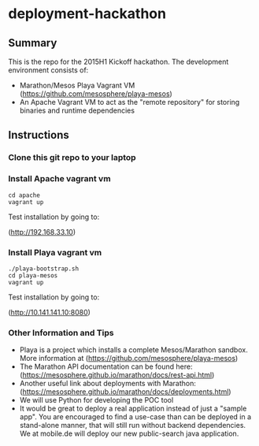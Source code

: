 # deployment-hackathon

## Summary

This is the repo for the 2015H1 Kickoff hackathon.  The development environment consists of:

* Marathon/Mesos Playa Vagrant VM  (https://github.com/mesosphere/playa-mesos)
* An Apache Vagrant VM to act as the "remote repository" for storing binaries and runtime dependencies

## Instructions

### Clone this git repo to your laptop

### Install Apache vagrant vm

```
cd apache 
vagrant up
```

Test installation by going to: 

(http://192.168.33.10)

### Install Playa vagrant vm

```
./playa-bootstrap.sh
cd playa-mesos
vagrant up
```
Test installation by going to: 

(http://10.141.141.10:8080)


### Other Information and Tips

* Playa is a project which installs a complete Mesos/Marathon sandbox. More information at (https://github.com/mesosphere/playa-mesos)
* The Marathon API documentation can be found here: (https://mesosphere.github.io/marathon/docs/rest-api.html)
* Another useful link about deployments with Marathon: (https://mesosphere.github.io/marathon/docs/deployments.html)
* We will use Python for developing the POC tool
* It would be great to deploy a real application instead of just a "sample app".  You are encouraged to find a use-case than can be deployed in a stand-alone manner, that will still run without backend dependencies.  We at mobile.de will deploy our new public-search java application.
